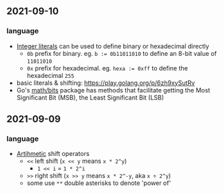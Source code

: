 ## 2021-09-10

### language

- [Integer literals](https://golang.org/ref/spec#Integer_literals) can be used to define binary or hexadecimal directly
  - `0b` prefix for binary. eg. `b := 0b11011010` to define an 8-bit value of `11011010`
  - `0x` prefix for hexadecimal. eg. `hexa := 0xff` to define the hexadecimal `255`
- basic literals & shifting: https://play.golang.org/p/6zh9xySutRv
- Go's [math/bits](https://pkg.go.dev/math/bits#Len64) package has methods that facilitate getting the Most Significant Bit (MSB), the Least Significant Bit (LSB)

## 2021-09-09

### language

- [Artihmetic](https://golang.org/ref/spec#Arithmetic_operators) shift operators
  - `<<` left shift (`x << y` means `x * 2^y`)
    - `1 << i`  = `1 * 2^i`
  - `>>` right shift (`x >> y` means `x * 2^-y`, aka `x ÷ 2^y`)
  - some use `**` double asterisks to denote 'power of'
